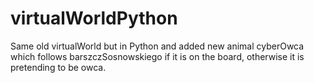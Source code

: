 # virtualWorldPython
Same old virtualWorld but in Python and added new animal cyberOwca which follows barszczSosnowskiego if it is on the board, otherwise it is pretending to be owca.
